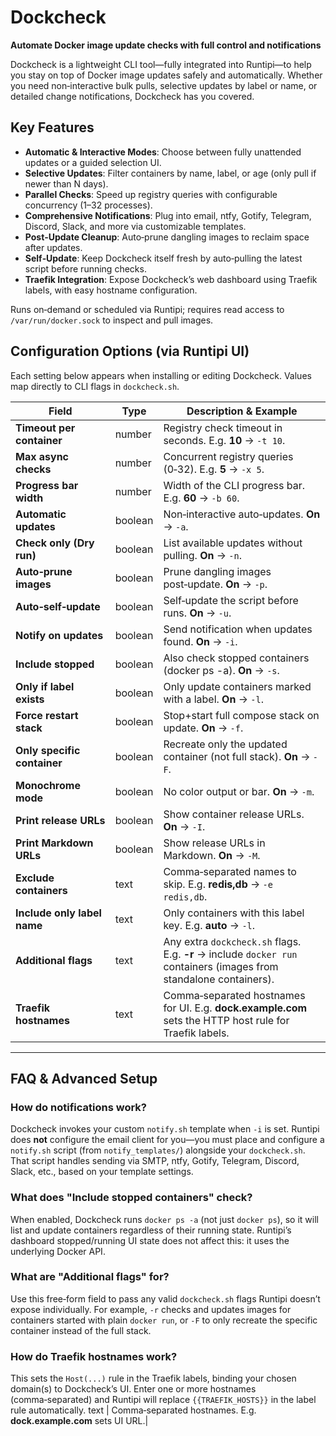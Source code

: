 # Dockcheck

**Automate Docker image update checks with full control and notifications**

Dockcheck is a lightweight CLI tool—fully integrated into Runtipi—to help you stay on top of Docker image updates safely and automatically. Whether you need non‑interactive bulk pulls, selective updates by label or name, or detailed change notifications, Dockcheck has you covered.

## Key Features

- **Automatic & Interactive Modes**: Choose between fully unattended updates or a guided selection UI.
- **Selective Updates**: Filter containers by name, label, or age (only pull if newer than N days).
- **Parallel Checks**: Speed up registry queries with configurable concurrency (1–32 processes).
- **Comprehensive Notifications**: Plug into email, ntfy, Gotify, Telegram, Discord, Slack, and more via customizable templates.
- **Post‑Update Cleanup**: Auto‑prune dangling images to reclaim space after updates.
- **Self‑Update**: Keep Dockcheck itself fresh by auto‑pulling the latest script before running checks.
- **Traefik Integration**: Expose Dockcheck’s web dashboard using Traefik labels, with easy hostname configuration.

Runs on‑demand or scheduled via Runtipi; requires read access to `/var/run/docker.sock` to inspect and pull images.

## Configuration Options (via Runtipi UI)
Each setting below appears when installing or editing Dockcheck. Values map directly to CLI flags in `dockcheck.sh`.

| Field                       | Type     | Description & Example                                         |
|-----------------------------|----------|----------------------------------------------------------------|
| **Timeout per container**   | number   | Registry check timeout in seconds. E.g. **10** → `-t 10`.       |
| **Max async checks**        | number   | Concurrent registry queries (0‑32). E.g. **5** → `-x 5`.        |
| **Progress bar width**      | number   | Width of the CLI progress bar. E.g. **60** → `-b 60`.           |
| **Automatic updates**       | boolean  | Non‑interactive auto‑updates. **On** → `-a`.                     |
| **Check only (Dry run)**    | boolean  | List available updates without pulling. **On** → `-n`.          |
| **Auto‑prune images**       | boolean  | Prune dangling images post‑update. **On** → `-p`.                |
| **Auto‑self‑update**        | boolean  | Self‑update the script before runs. **On** → `-u`.              |
| **Notify on updates**       | boolean  | Send notification when updates found. **On** → `-i`.            |
| **Include stopped**         | boolean  | Also check stopped containers (docker ps -a). **On** → `-s`.   |
| **Only if label exists**    | boolean  | Only update containers marked with a label. **On** → `-l`.       |
| **Force restart stack**     | boolean  | Stop+start full compose stack on update. **On** → `-f`.         |
| **Only specific container** | boolean  | Recreate only the updated container (not full stack). **On** → `-F`. |
| **Monochrome mode**         | boolean  | No color output or bar. **On** → `-m`.                          |
| **Print release URLs**      | boolean  | Show container release URLs. **On** → `-I`.                     |
| **Print Markdown URLs**     | boolean  | Show release URLs in Markdown. **On** → `-M`.                   |
| **Exclude containers**      | text     | Comma‑separated names to skip. E.g. **redis,db** → `-e redis,db`.|
| **Include only label name** | text     | Only containers with this label key. E.g. **auto** → `-l`.       |
| **Additional flags**        | text     | Any extra `dockcheck.sh` flags. E.g. **-r** → include `docker run` containers (images from standalone containers).  |
| **Traefik hostnames**       | text     | Comma‑separated hostnames for UI. E.g. **dock.example.com** sets the HTTP host rule for Traefik labels.|

---

## FAQ & Advanced Setup

### How do notifications work?  
Dockcheck invokes your custom `notify.sh` template when `-i` is set. Runtipi does **not** configure the email client for you—you must place and configure a `notify.sh` script (from `notify_templates/`) alongside your `dockcheck.sh`.  That script handles sending via SMTP, ntfy, Gotify, Telegram, Discord, Slack, etc., based on your template settings.

### What does "Include stopped containers" check?  
When enabled, Dockcheck runs `docker ps -a` (not just `docker ps`), so it will list and update containers regardless of their running state. Runtipi’s dashboard stopped/running UI state does not affect this: it uses the underlying Docker API.

### What are "Additional flags" for?  
Use this free‑form field to pass any valid `dockcheck.sh` flags Runtipi doesn’t expose individually. For example, `-r` checks and updates images for containers started with plain `docker run`, or `-F` to only recreate the specific container instead of the full stack.

### How do Traefik hostnames work?  
This sets the `Host(...)` rule in the Traefik labels, binding your chosen domain(s) to Dockcheck’s UI. Enter one or more hostnames (comma‑separated) and Runtipi will replace `{{TRAEFIK_HOSTS}}` in the label rule automatically.
 text     | Comma‑separated hostnames. E.g. **dock.example.com** sets UI URL.|
